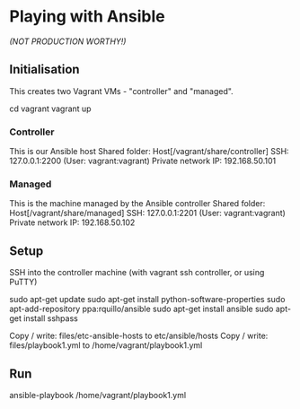# Playing with Ansible

*(NOT PRODUCTION WORTHY!)*

## Initialisation

This creates two Vagrant VMs - "controller" and "managed".

cd vagrant
vagrant up

### Controller
This is our Ansible host
Shared folder: Host[/vagrant/share/controller]
SSH: 127.0.0.1:2200 (User: vagrant:vagrant)
Private network IP: 192.168.50.101

### Managed
This is the machine managed by the Ansible controller
Shared folder: Host[/vagrant/share/managed]
SSH: 127.0.0.1:2201 (User: vagrant:vagrant)
Private network IP: 192.168.50.102

## Setup

SSH into the controller machine (with vagrant ssh controller, or using PuTTY)

sudo apt-get update
sudo apt-get install python-software-properties
sudo apt-add-repository ppa:rquillo/ansible
sudo apt-get install ansible
sudo apt-get install sshpass

Copy / write:
files/etc-ansible-hosts to etc/ansible/hosts
Copy / write:
files/playbook1.yml to /home/vagrant/playbook1.yml


## Run
ansible-playbook /home/vagrant/playbook1.yml
